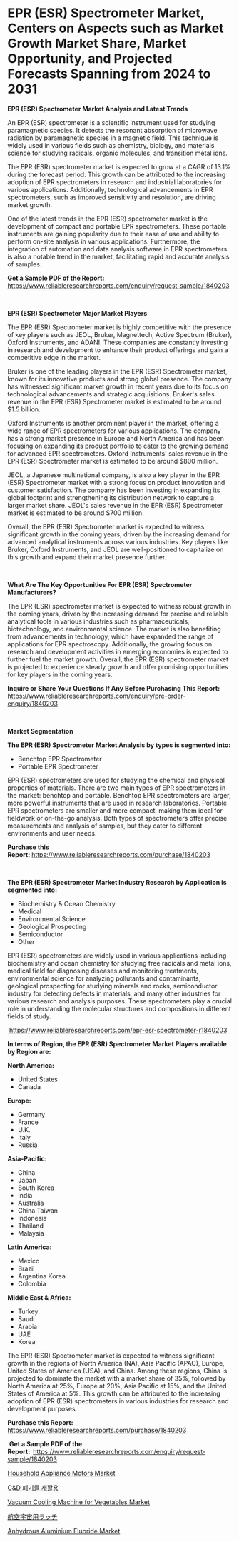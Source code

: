<p><h1>EPR (ESR) Spectrometer Market, Centers on Aspects such as Market Growth Market Share, Market Opportunity, and Projected Forecasts Spanning from 2024 to 2031</h1></p><p><strong>EPR (ESR) Spectrometer Market Analysis and Latest Trends</strong></p>
<p><p>An EPR (ESR) spectrometer is a scientific instrument used for studying paramagnetic species. It detects the resonant absorption of microwave radiation by paramagnetic species in a magnetic field. This technique is widely used in various fields such as chemistry, biology, and materials science for studying radicals, organic molecules, and transition metal ions.</p><p>The EPR (ESR) spectrometer market is expected to grow at a CAGR of 13.1% during the forecast period. This growth can be attributed to the increasing adoption of EPR spectrometers in research and industrial laboratories for various applications. Additionally, technological advancements in EPR spectrometers, such as improved sensitivity and resolution, are driving market growth.</p><p>One of the latest trends in the EPR (ESR) spectrometer market is the development of compact and portable EPR spectrometers. These portable instruments are gaining popularity due to their ease of use and ability to perform on-site analysis in various applications. Furthermore, the integration of automation and data analysis software in EPR spectrometers is also a notable trend in the market, facilitating rapid and accurate analysis of samples.</p></p>
<p><strong>Get a Sample PDF of the Report:&nbsp;</strong> <a href="https://www.reliableresearchreports.com/enquiry/request-sample/1840203">https://www.reliableresearchreports.com/enquiry/request-sample/1840203</a></p>
<p>&nbsp;</p>
<p><strong>EPR (ESR) Spectrometer Major Market Players</strong></p>
<p><p>The EPR (ESR) Spectrometer market is highly competitive with the presence of key players such as JEOL, Bruker, Magnettech, Active Spectrum (Bruker), Oxford Instruments, and ADANI. These companies are constantly investing in research and development to enhance their product offerings and gain a competitive edge in the market.</p><p>Bruker is one of the leading players in the EPR (ESR) Spectrometer market, known for its innovative products and strong global presence. The company has witnessed significant market growth in recent years due to its focus on technological advancements and strategic acquisitions. Bruker's sales revenue in the EPR (ESR) Spectrometer market is estimated to be around $1.5 billion.</p><p>Oxford Instruments is another prominent player in the market, offering a wide range of EPR spectrometers for various applications. The company has a strong market presence in Europe and North America and has been focusing on expanding its product portfolio to cater to the growing demand for advanced EPR spectrometers. Oxford Instruments' sales revenue in the EPR (ESR) Spectrometer market is estimated to be around $800 million.</p><p>JEOL, a Japanese multinational company, is also a key player in the EPR (ESR) Spectrometer market with a strong focus on product innovation and customer satisfaction. The company has been investing in expanding its global footprint and strengthening its distribution network to capture a larger market share. JEOL's sales revenue in the EPR (ESR) Spectrometer market is estimated to be around $700 million.</p><p>Overall, the EPR (ESR) Spectrometer market is expected to witness significant growth in the coming years, driven by the increasing demand for advanced analytical instruments across various industries. Key players like Bruker, Oxford Instruments, and JEOL are well-positioned to capitalize on this growth and expand their market presence further.</p></p>
<p>&nbsp;</p>
<p><strong>What Are The Key Opportunities For EPR (ESR) Spectrometer Manufacturers?</strong></p>
<p><p>The EPR (ESR) spectrometer market is expected to witness robust growth in the coming years, driven by the increasing demand for precise and reliable analytical tools in various industries such as pharmaceuticals, biotechnology, and environmental science. The market is also benefiting from advancements in technology, which have expanded the range of applications for EPR spectroscopy. Additionally, the growing focus on research and development activities in emerging economies is expected to further fuel the market growth. Overall, the EPR (ESR) spectrometer market is projected to experience steady growth and offer promising opportunities for key players in the coming years.</p></p>
<p><strong>Inquire or Share Your Questions If Any Before Purchasing This Report:</strong> <a href="https://www.reliableresearchreports.com/enquiry/pre-order-enquiry/1840203">https://www.reliableresearchreports.com/enquiry/pre-order-enquiry/1840203</a></p>
<p>&nbsp;</p>
<p><strong>Market Segmentation</strong></p>
<p><strong>The EPR (ESR) Spectrometer Market Analysis by types is segmented into:</strong></p>
<p><ul><li>Benchtop EPR Spectrometer</li><li>Portable EPR Spectrometer</li></ul></p>
<p><p>EPR (ESR) spectrometers are used for studying the chemical and physical properties of materials. There are two main types of EPR spectrometers in the market: benchtop and portable. Benchtop EPR spectrometers are larger, more powerful instruments that are used in research laboratories. Portable EPR spectrometers are smaller and more compact, making them ideal for fieldwork or on-the-go analysis. Both types of spectrometers offer precise measurements and analysis of samples, but they cater to different environments and user needs.</p></p>
<p><strong>Purchase this Report:&nbsp;</strong><a href="https://www.reliableresearchreports.com/purchase/1840203">https://www.reliableresearchreports.com/purchase/1840203</a></p>
<p>&nbsp;</p>
<p><strong>The EPR (ESR) Spectrometer Market Industry Research by Application is segmented into:</strong></p>
<p><ul><li>Biochemistry & Ocean Chemistry</li><li>Medical</li><li>Environmental Science</li><li>Geological Prospecting</li><li>Semiconductor</li><li>Other</li></ul></p>
<p><p>EPR (ESR) spectrometers are widely used in various applications including biochemistry and ocean chemistry for studying free radicals and metal ions, medical field for diagnosing diseases and monitoring treatments, environmental science for analyzing pollutants and contaminants, geological prospecting for studying minerals and rocks, semiconductor industry for detecting defects in materials, and many other industries for various research and analysis purposes. These spectrometers play a crucial role in understanding the molecular structures and compositions in different fields of study.</p></p>
<p><a href="https://www.reliableresearchreports.com/epr-esr-spectrometer-r1840203">&nbsp;https://www.reliableresearchreports.com/epr-esr-spectrometer-r1840203</a></p>
<p><strong>In terms of Region, the EPR (ESR) Spectrometer Market Players available by Region are:</strong></p>
<p>
    <p> <strong> North America: </strong>
        <ul>
            <li>United States</li>
            <li>Canada</li>
        </ul>
        </p> 
    <p> <strong> Europe: </strong>
        <ul>
            <li>Germany</li>
            <li>France</li>
            <li>U.K.</li>
            <li>Italy</li>
            <li>Russia</li>
        </ul>
        </p> 
    <p> <strong> Asia-Pacific: </strong>
        <ul>
            <li>China</li>
            <li>Japan</li>
            <li>South Korea</li>
            <li>India</li>
            <li>Australia</li>
            <li>China Taiwan</li>
            <li>Indonesia</li>
            <li>Thailand</li>
            <li>Malaysia</li>
        </ul>
        </p> 
    <p> <strong> Latin America: </strong>
        <ul>
            <li>Mexico</li>
            <li>Brazil</li>
            <li>Argentina Korea</li>
            <li>Colombia</li>
        </ul>
        </p> 
    <p> <strong> Middle East & Africa: </strong>
        <ul>
            <li>Turkey</li>
            <li>Saudi</li>
            <li>Arabia</li>
            <li>UAE</li>
            <li>Korea</li>
        </ul>
    </p>
    </p>
<p><p>The EPR (ESR) Spectrometer market is expected to witness significant growth in the regions of North America (NA), Asia Pacific (APAC), Europe, United States of America (USA), and China. Among these regions, China is projected to dominate the market with a market share of 35%, followed by North America at 25%, Europe at 20%, Asia Pacific at 15%, and the United States of America at 5%. This growth can be attributed to the increasing adoption of EPR (ESR) spectrometers in various industries for research and development purposes.</p></p>
<p><strong>Purchase this Report: </strong><a href="https://www.reliableresearchreports.com/purchase/1840203">https://www.reliableresearchreports.com/purchase/1840203</a></p>
<p>&nbsp;<strong>Get a Sample PDF of the Report:&nbsp;&nbsp;</strong><a href="https://www.reliableresearchreports.com/enquiry/request-sample/1840203">https://www.reliableresearchreports.com/enquiry/request-sample/1840203</a></p>
<p><strong></strong></p>
<p><p><a href="https://github.com/kosella/Market-Research-Report-List-3/blob/main/household-appliance-motors-market.md">Household Appliance Motors Market</a></p><p><a href="https://github.com/chupp85/Market-Research-Report-List-1/blob/main/673216439015.md">C&D 폐기물 재활용</a></p><p><a href="https://github.com/nathandecarvalho/Market-Research-Report-List-3/blob/main/vacuum-cooling-machine-for-vegetables-market.md">Vacuum Cooling Machine for Vegetables Market</a></p><p><a href="https://github.com/CloydAbbott2023/Market-Research-Report-List-1/blob/main/384073642577.md">航空宇宙用ラッチ</a></p><p><a href="https://issuu.com/reportprime-2/docs/anhydrous-aluminium-fluoride-market-size-2030.pptx">Anhydrous Aluminium Fluoride Market</a></p></p>